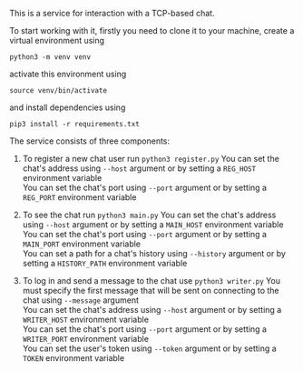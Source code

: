 This is a service for interaction with a TCP-based chat.

To start working with it, firstly you need to clone it to your machine, create a virtual environment using

`python3 -m venv venv`

activate this environment using

`source venv/bin/activate`

and install dependencies using

`pip3 install -r requirements.txt`

The service consists of three components:

1) To register a new chat user run `python3 register.py`
You can set the chat's address using `--host` argument or by setting a `REG_HOST` environment variable  
You can set the chat's port using `--port` argument or by setting a `REG_PORT` environment variable

2) To see the chat run `python3 main.py`
You can set the chat's address using `--host` argument or by setting a `MAIN_HOST` environment variable  
You can set the chat's port using `--port` argument or by setting a `MAIN_PORT` environment variable  
You can set a path for a chat's history using `--history` argument or by setting a `HISTORY_PATH` environment variable

3) To log in and send a message to the chat use `python3 writer.py`
You must specify the first message that will be sent on connecting to the chat using `--message` argument  
You can set the chat's address using `--host` argument or by setting a `WRITER_HOST` environment variable  
You can set the chat's port using `--port` argument or by setting a `WRITER_PORT` environment variable  
You can set the user's token using `--token` argument or by setting a `TOKEN` environment variable
